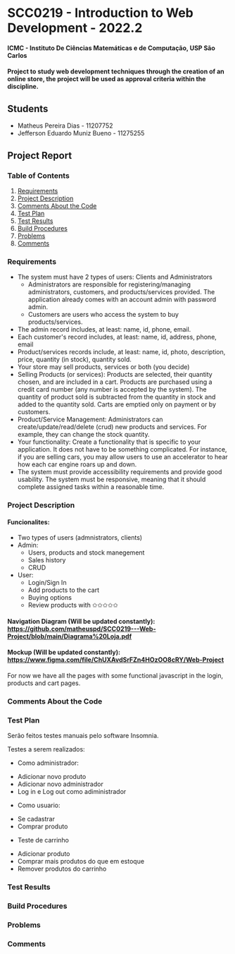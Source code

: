 # SCC0219 - Introduction to Web Development - 2022.2

#### ICMC - Instituto De Ciências Matemáticas e de Computação, USP São Carlos

#### Project to study web development techniques through the creation of an online store, the project will be used as approval criteria within the discipline.

## Students

- Matheus Pereira Dias - 11207752
- Jefferson Eduardo Muniz Bueno - 11275255

## Project Report

### Table of Contents
1. [Requirements](#requirements)
2. [Project Description](#project-description)
3. [Comments About the Code](#comments-about-the-code)
4. [Test Plan](#test-plan)
5. [Test Results](#test-results)
6. [Build Procedures](#build-procedures)
7. [Problems](#problems)
8. [Comments](#comments)

### Requirements

* The system must have 2 types of users: Clients and Administrators
  - Administrators are responsible for registering/managing administrators, customers, and products/services provided. The application already comes with an account admin with password admin.
  - Customers are users who access the system to buy products/services.
* The admin record includes, at least: name, id, phone, email.
* Each customer's record includes, at least: name, id, address, phone, email
* Product/services records include, at least: name, id, photo, description, price, quantity (in stock), quantity sold.
* Your store may sell products, services or both (you decide)
* Selling Products (or services): Products are selected, their quantity chosen, and are included in a cart. Products are purchased using a credit card number (any number is accepted by the system). The quantity of product sold is subtracted from the quantity in stock and added to the quantity sold. Carts are emptied only on payment or by customers.
* Product/Service Management: Administrators can create/update/read/delete (crud) new products and services. For example, they can change the stock quantity.
* Your functionality: Create a functionality that is specific to your application. It does not have to be something complicated. For instance, if you are selling cars, you may allow users to use an accelerator to hear how each car engine roars up and down.   
* The system must provide accessibility requirements and provide good usability. The system must be responsive, meaning that it should complete assigned tasks within a reasonable time.

### Project Description

#### Funcionalites:
* Two types of users (admnistrators, clients)
* Admin:
  - Users, products and stock manegement
  - Sales history
  - CRUD
* User:
  - Login/Sign In
  - Add products to the cart
  - Buying options
  - Review products with ✩✩✩✩✩

#### Navigation Diagram (Will be updated constantly): https://github.com/matheuspd/SCC0219---Web-Project/blob/main/Diagrama%20Loja.pdf

#### Mockup (Will be updated constantly): https://www.figma.com/file/ChUXAvdSrFZn4HOzOO8cRY/Web-Project

For now we have all the pages with some functional javascript in the login, products and cart pages. 

### Comments About the Code

### Test Plan

Serão feitos testes manuais pelo software Insomnia.

Testes a serem realizados:
* Como administrador:
 - Adicionar novo produto
 - Adicionar novo administrador
 - Log in e Log out como adiministrador
* Como usuario:
 - Se cadastrar
 - Comprar produto
* Teste de carrinho
 - Adicionar produto
 - Comprar mais produtos do que em estoque
 - Remover produtos do carrinho

### Test Results

### Build Procedures

### Problems

### Comments

